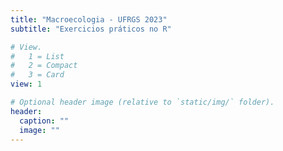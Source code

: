 ```yaml
---
title: "Macroecologia - UFRGS 2023"
subtitle: "Exercicios práticos no R"

# View.
#   1 = List
#   2 = Compact
#   3 = Card
view: 1

# Optional header image (relative to `static/img/` folder).
header:
  caption: ""
  image: ""
---
```

